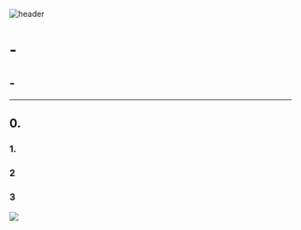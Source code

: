 ![header](https://capsule-render.vercel.app/api?type=wave&color=auto&height=300&section=header&text=capsule%20render&fontSize=90)
# **-**

## **-**

---
## **0.**

### **1.**

### **2**

### **3**

<img src="https://img.shields.io/badge/C_Sharp-3DDC84?style=flat-square&logo=C%20Sharp&logoColor=FFFFFF&color=239120"/>&nbsp;

